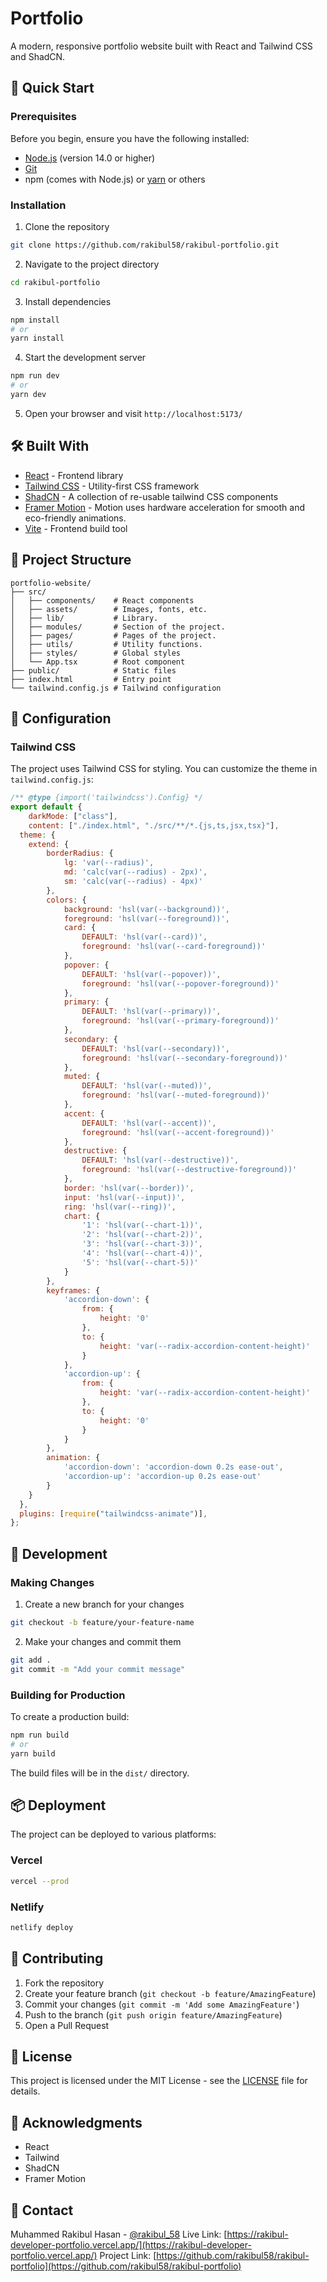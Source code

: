 # Portfolio

A modern, responsive portfolio website built with React and Tailwind CSS and ShadCN.

## 🚀 Quick Start

### Prerequisites

Before you begin, ensure you have the following installed:
- [Node.js](https://nodejs.org/) (version 14.0 or higher)
- [Git](https://git-scm.com/)
- npm (comes with Node.js) or [yarn](https://yarnpkg.com/) or others

### Installation

1. Clone the repository
```bash
git clone https://github.com/rakibul58/rakibul-portfolio.git
```

2. Navigate to the project directory
```bash
cd rakibul-portfolio
```

3. Install dependencies
```bash
npm install
# or
yarn install
```

4. Start the development server
```bash
npm run dev
# or
yarn dev
```

5. Open your browser and visit `http://localhost:5173/`

## 🛠️ Built With

- [React](https://reactjs.org/) - Frontend library
- [Tailwind CSS](https://tailwindcss.com/) - Utility-first CSS framework
- [ShadCN](https://ui.shadcn.com/) - A collection of re-usable tailwind CSS components
- [Framer Motion](https://motion.dev/) - Motion uses hardware acceleration for smooth and eco-friendly animations.
- [Vite](https://vitejs.dev/) - Frontend build tool

## 📁 Project Structure

```
portfolio-website/
├── src/
│   ├── components/    # React components
│   ├── assets/        # Images, fonts, etc.
│   ├── lib/           # Library.
│   ├── modules/       # Section of the project.
│   ├── pages/         # Pages of the project.
│   ├── utils/         # Utility functions.
│   ├── styles/        # Global styles
│   └── App.tsx        # Root component
├── public/            # Static files
├── index.html         # Entry point
└── tailwind.config.js # Tailwind configuration
```

## 🔧 Configuration

### Tailwind CSS

The project uses Tailwind CSS for styling. You can customize the theme in `tailwind.config.js`:

```javascript
/** @type {import('tailwindcss').Config} */
export default {
    darkMode: ["class"],
    content: ["./index.html", "./src/**/*.{js,ts,jsx,tsx}"],
  theme: {
  	extend: {
  		borderRadius: {
  			lg: 'var(--radius)',
  			md: 'calc(var(--radius) - 2px)',
  			sm: 'calc(var(--radius) - 4px)'
  		},
  		colors: {
  			background: 'hsl(var(--background))',
  			foreground: 'hsl(var(--foreground))',
  			card: {
  				DEFAULT: 'hsl(var(--card))',
  				foreground: 'hsl(var(--card-foreground))'
  			},
  			popover: {
  				DEFAULT: 'hsl(var(--popover))',
  				foreground: 'hsl(var(--popover-foreground))'
  			},
  			primary: {
  				DEFAULT: 'hsl(var(--primary))',
  				foreground: 'hsl(var(--primary-foreground))'
  			},
  			secondary: {
  				DEFAULT: 'hsl(var(--secondary))',
  				foreground: 'hsl(var(--secondary-foreground))'
  			},
  			muted: {
  				DEFAULT: 'hsl(var(--muted))',
  				foreground: 'hsl(var(--muted-foreground))'
  			},
  			accent: {
  				DEFAULT: 'hsl(var(--accent))',
  				foreground: 'hsl(var(--accent-foreground))'
  			},
  			destructive: {
  				DEFAULT: 'hsl(var(--destructive))',
  				foreground: 'hsl(var(--destructive-foreground))'
  			},
  			border: 'hsl(var(--border))',
  			input: 'hsl(var(--input))',
  			ring: 'hsl(var(--ring))',
  			chart: {
  				'1': 'hsl(var(--chart-1))',
  				'2': 'hsl(var(--chart-2))',
  				'3': 'hsl(var(--chart-3))',
  				'4': 'hsl(var(--chart-4))',
  				'5': 'hsl(var(--chart-5))'
  			}
  		},
  		keyframes: {
  			'accordion-down': {
  				from: {
  					height: '0'
  				},
  				to: {
  					height: 'var(--radix-accordion-content-height)'
  				}
  			},
  			'accordion-up': {
  				from: {
  					height: 'var(--radix-accordion-content-height)'
  				},
  				to: {
  					height: '0'
  				}
  			}
  		},
  		animation: {
  			'accordion-down': 'accordion-down 0.2s ease-out',
  			'accordion-up': 'accordion-up 0.2s ease-out'
  		}
  	}
  },
  plugins: [require("tailwindcss-animate")],
};
```

## 📝 Development

### Making Changes

1. Create a new branch for your changes
```bash
git checkout -b feature/your-feature-name
```

2. Make your changes and commit them
```bash
git add .
git commit -m "Add your commit message"
```

### Building for Production

To create a production build:

```bash
npm run build
# or
yarn build
```

The build files will be in the `dist/` directory.

## 📦 Deployment

The project can be deployed to various platforms:

### Vercel
```bash
vercel --prod
```

### Netlify
```bash
netlify deploy
```

## 🤝 Contributing

1. Fork the repository
2. Create your feature branch (`git checkout -b feature/AmazingFeature`)
3. Commit your changes (`git commit -m 'Add some AmazingFeature'`)
4. Push to the branch (`git push origin feature/AmazingFeature`)
5. Open a Pull Request

## 📄 License

This project is licensed under the MIT License - see the [LICENSE](LICENSE) file for details.

## 🙏 Acknowledgments

- React
- Tailwind
- ShadCN
- Framer Motion

## 📧 Contact

Muhammed Rakibul Hasan - [@rakibul_58](https://x.com/rakibul_58)
Live Link: [https://rakibul-developer-portfolio.vercel.app/](https://rakibul-developer-portfolio.vercel.app/)
Project Link: [https://github.com/rakibul58/rakibul-portfolio](https://github.com/rakibul58/rakibul-portfolio)